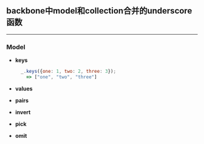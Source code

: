 ## backbone中model和collection合并的underscore函数
------------------------------------------------
### Model
* **keys**

  ```javascript
    _.keys({one: 1, two: 2, three: 3});
      => ["one", "two", "three"]
  ```
* **values**
* **pairs**
* **invert**
* **pick**
* **omit**
